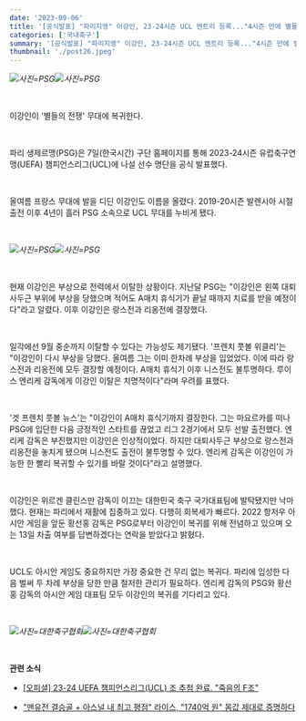 ```yaml
---
date: '2023-09-06'
title: '[공식발표] "파리지앵" 이강인, 23-24시즌 UCL 엔트리 등록..."4시즌 만에 별들의 전쟁으로!"'
categories: ['국내축구']
summary: '[공식발표] "파리지앵" 이강인, 23-24시즌 UCL 엔트리 등록..."4시즌 만에 별들의 전쟁으로!"'
thumbnail: './post26.jpeg'
---
```


![](https://imgnews.pstatic.net/image/413/2023/09/07/0000165339_001_20230907164101412.jpg?type=w647)_사진=PSG_![](https://imgnews.pstatic.net/image/413/2023/09/07/0000165339_002_20230907164101431.jpg?type=w647)_사진=PSG_

<br />

이강인이 '별들의 전쟁' 무대에 복귀한다.

<br />

파리 생제르맹(PSG)은 7일(한국시간) 구단 홈페이지를 통해 2023-24시즌 유럽축구연맹(UEFA) 챔피언스리그(UCL)에 나설 선수 명단을 공식 발표했다.

<br />

올여름 프랑스 무대에 발을 디딘 이강인도 이름을 올렸다. 2019-20시즌 발렌시아 시절 출전 이후 4년이 흘러 PSG 소속으로 UCL 무대를 누비게 됐다.

<br />

![](https://imgnews.pstatic.net/image/413/2023/09/07/0000165339_003_20230907164101441.jpeg?type=w647)_사진=PSG_![](https://imgnews.pstatic.net/image/413/2023/09/07/0000165339_004_20230907164101448.jpeg?type=w647)_사진=PSG_

<br />

현재 이강인은 부상으로 전력에서 이탈한 상황이다. 지난달 PSG는 "이강인은 왼쪽 대퇴사두근 부위에 부상을 당했으며 적어도 A매치 휴식기가 끝날 때까지 치료를 받을 예정이다"라고 알렸다. 이후 이강인은 랑스전과 리옹전에 결장했다.

<br />

일각에선 9월 중순까지 이탈할 수 있다는 가능성도 제기됐다. '프렌치 풋볼 위클리'는 "이강인이 다시 부상을 당했다. 올여름 그는 이미 한차례 부상을 입었었다. 이에 따라 랑스전과 리옹전에 모두 결장할 예정이다. A매치 휴식기 이후 니스전도 불투명하다. 루이스 엔리케 감독에게 이강인 이탈은 치명적이다"라며 우려를 표했다.

<br />

'겟 프렌치 풋볼 뉴스'는 "이강인이 A매치 휴식기까지 결장한다. 그는 마요르카를 떠나 PSG에 입단한 다음 긍정적인 스타트를 끊었고 리그 2경기에서 모두 선발 출전했다. 엔리케 감독은 부진했지만 이강인은 인상적이었다. 하지만 대퇴사두근 부상으로 랑스전과 리옹전을 놓치게 됐으며 니스전도 출전이 불투명할 수 있다. 엔리케 감독은 이강인이 가능한 한 빨리 복귀할 수 있기를 바랄 것이다"라고 설명했다.

<br />

이강인은 위르겐 클린스만 감독이 이끄는 대한민국 축구 국가대표팀에 발탁됐지만 낙마했다. 현재는 파리에서 재활에 집중하고 있다. 다행히 회복세가 빠르다. 2022 항저우 아시안 게임을 앞둔 황선홍 감독은 PSG로부터 이강인이 복귀를 위해 전념하고 있으며 오는 13일 차출 여부를 답변하겠다는 연락을 받았다고 밝혔다.

<br />

UCL도 아시안 게임도 중요하지만 가장 중요한 건 무리 없는 복귀다. 파리에 입성한 다음 벌써 두 차례 부상을 당한 만큼 철저한 관리가 필요하다. 엔리케 감독의 PSG와 황선홍 감독의 아시안 게임 대표팀 모두 이강인의 복귀를 기다리고 있다.

<br />

![](https://imgnews.pstatic.net/image/413/2023/09/07/0000165339_005_20230907164101458.jpg?type=w647)_사진=대한축구협회_![](https://imgnews.pstatic.net/image/413/2023/09/07/0000165339_006_20230907164101465.jpeg?type=w647)_사진=대한축구협회_

<br />

**관련 소식**

- [[오피셜] 23-24 UEFA 챔피언스리그(UCL) 조 추첨 완료. "죽음의 F조"](https://news.everyday-365.com/post16/)

- ["맨유전 결승골 + 아스널 내 최고 평점" 라이스, "1740억 원" 몸값 제대로 증명하다](https://news.everyday-365.com/post22/)
